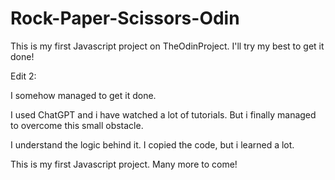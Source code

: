 # Rock-Paper-Scissors-Odin

This is my first Javascript project on TheOdinProject.
I'll try my best to get it done! 

Edit 2: 

I somehow managed to get it done.

I used ChatGPT and i have watched a lot of tutorials.
But i finally managed to overcome this small obstacle. 

I understand the logic behind it. I copied the code, but i learned a lot.


This is my first Javascript project. Many more to come!
